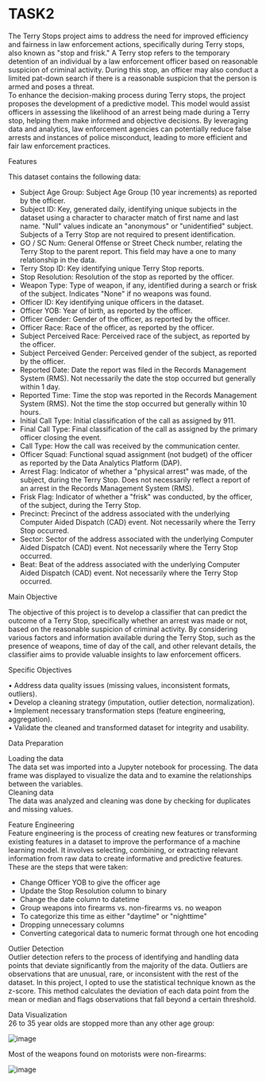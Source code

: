 # TASK2
The Terry Stops project aims to address the need for improved efficiency and fairness in law enforcement actions, specifically during Terry stops, also known as "stop and frisk." A Terry stop refers to the temporary detention of an individual by a law enforcement officer based on reasonable suspicion of criminal activity. During this stop, an officer may also conduct a limited pat-down search if there is a reasonable suspicion that the person is armed and poses a threat.  <br>
To enhance the decision-making process during Terry stops, the project proposes the development of a predictive model. This model would assist officers in assessing the likelihood of an arrest being made during a Terry stop, helping them make informed and objective decisions. By leveraging data and analytics, law enforcement agencies can potentially reduce false arrests and instances of police misconduct, leading to more efficient and fair law enforcement practices.  <br>

Features<br>

This dataset contains the following data:<br>
*  Subject Age Group: Subject Age Group (10 year increments) as reported by the officer.<br>
*  Subject ID: Key, generated daily, identifying unique subjects in the dataset using a character to character match of first name and last name. "Null" values indicate an "anonymous" or "unidentified" subject. Subjects of a Terry Stop are not required to present identification.<br>
*  GO / SC Num: General Offense or Street Check number, relating the Terry Stop to the parent report. This field may have a one to many relationship in the data.<br>
*  Terry Stop ID: Key identifying unique Terry Stop reports.<br>
*  Stop Resolution: Resolution of the stop as reported by the officer.<br>
*  Weapon Type: Type of weapon, if any, identified during a search or frisk of the subject. Indicates "None" if no weapons was found.<br>
*  Officer ID: Key identifying unique officers in the dataset.<br>
*  Officer YOB: Year of birth, as reported by the officer.<br>
*  Officer Gender: Gender of the officer, as reported by the officer.<br>
*  Officer Race: Race of the officer, as reported by the officer.<br>
*  Subject Perceived Race: Perceived race of the subject, as reported by the officer.<br>
*  Subject Perceived Gender: Perceived gender of the subject, as reported by the officer.<br>
*  Reported Date: Date the report was filed in the Records Management System (RMS). Not necessarily the date the stop occurred but generally within 1 day.<br>
*  Reported Time: Time the stop was reported in the Records Management System (RMS). Not the time the stop occurred but generally within 10 hours.<br>
*  Initial Call Type: Initial classification of the call as assigned by 911.<br>
*  Final Call Type: Final classification of the call as assigned by the primary officer closing the event.<br>
*  Call Type: How the call was received by the communication center.<br>
*  Officer Squad: Functional squad assignment (not budget) of the officer as reported by the Data Analytics Platform (DAP).<br>
*  Arrest Flag: Indicator of whether a "physical arrest" was made, of the subject, during the Terry Stop. Does not necessarily reflect a report of an arrest in the Records Management System (RMS).<br>
*  Frisk Flag: Indicator of whether a "frisk" was conducted, by the officer, of the subject, during the Terry Stop.<br>
*  Precinct: Precinct of the address associated with the underlying Computer Aided Dispatch (CAD) event. Not necessarily where the Terry Stop occurred.<br>
*  Sector: Sector of the address associated with the underlying Computer Aided Dispatch (CAD) event. Not necessarily where the Terry Stop occurred.<br>
*  Beat: Beat of the address associated with the underlying Computer Aided Dispatch (CAD) event. Not necessarily where the Terry Stop occurred.<br>

Main Objective<br>

The objective of this project is to develop a classifier that can predict the outcome of a Terry Stop, specifically whether an arrest was made or not, based on the reasonable suspicion of criminal activity. By considering various factors and information available during the Terry Stop, such as the presence of weapons, time of day of the call, and other relevant details, the classifier aims to provide valuable insights to law enforcement officers.<br>

Specific Objectives<br>

•	Address data quality issues (missing values, inconsistent formats, outliers).<br>
•	Develop a cleaning strategy (imputation, outlier detection, normalization).<br>
•	Implement necessary transformation steps (feature engineering, aggregation).<br>
•	Validate the cleaned and transformed dataset for integrity and usability.<br>

Data Preparation<br>

Loading the data<br>
The data set was imported into a Jupyter notebook for processing. The data frame was displayed to visualize the data and to examine the relationships between the variables.<br>
Cleaning data<br>
The data was analyzed and cleaning was done by checking for duplicates and missing values.<br>

Feature Engineering<br>
Feature engineering is the process of creating new features or transforming existing features in a dataset to improve the performance of a machine learning model. It involves selecting, combining, or extracting relevant information from raw data to create informative and predictive features.<br>
These are the steps that were taken:<br>
*  Change Officer YOB to give the officer age<br>
*  Update the Stop Resolution column to binary<br>
*  Change the date column to datetime<br>
*  Group weapons into firearms vs. non-firearms vs. no weapon<br>
*  To categorize this time as either "daytime" or "nighttime"<br>
*  Dropping unnecessary columns<br>
*  Converting categorical data to numeric format through one hot encoding<br>

Outlier Detection<br>
Outlier detection refers to the process of identifying and handling data points that deviate significantly from the majority of the data. Outliers are observations that are unusual, rare, or inconsistent with the rest of the dataset. In this project, I opted to use the statistical technique known as the z-score. This method calculates the deviation of each data point from the mean or median and flags observations that fall beyond a certain threshold.<br>

Data Visualization<br>
26 to 35 year olds are stopped more than any other age group:<br>

![image](https://github.com/IvyNjoroge/task2/assets/111203571/a6eed3e7-3169-4f74-9859-779778291e7e)

 
Most of the weapons found on motorists were non-firearms:<br>
 
![image](https://github.com/IvyNjoroge/task2/assets/111203571/b9403038-23a5-4e2b-acae-e7bba9ffbe66)
